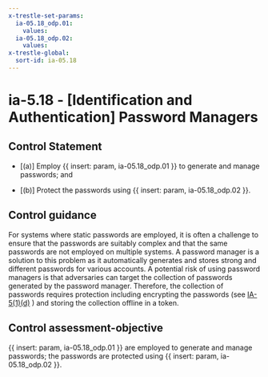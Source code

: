 ```yaml
---
x-trestle-set-params:
  ia-05.18_odp.01:
    values:
  ia-05.18_odp.02:
    values:
x-trestle-global:
  sort-id: ia-05.18
---
```


# ia-5.18 - \[Identification and Authentication\] Password Managers

## Control Statement

- \[(a)\] Employ {{ insert: param, ia-05.18_odp.01 }} to generate and manage passwords; and

- \[(b)\] Protect the passwords using {{ insert: param, ia-05.18_odp.02 }}.

## Control guidance

For systems where static passwords are employed, it is often a challenge to ensure that the passwords are suitably complex and that the same passwords are not employed on multiple systems. A password manager is a solution to this problem as it automatically generates and stores strong and different passwords for various accounts. A potential risk of using password managers is that adversaries can target the collection of passwords generated by the password manager. Therefore, the collection of passwords requires protection including encrypting the passwords (see [IA-5(1)(d)](#ia-5.1_smt.d) ) and storing the collection offline in a token.

## Control assessment-objective

{{ insert: param, ia-05.18_odp.01 }} are employed to generate and manage passwords;
the passwords are protected using {{ insert: param, ia-05.18_odp.02 }}.
